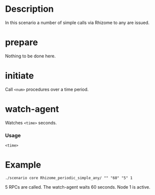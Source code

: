 # Description
In this scenario a number of simple calls via Rhizome to any are issued.

# prepare
Nothing to be done here.

# initiate
Call `<num>` procedures over a time period.

# watch-agent
Watches `<time>` seconds.

### Usage
```
<time>
```

# Example
```
./scenario core Rhizome_periodic_simple_any/ "" "60" "5" 1
```

5 RPCs are called. The watch-agent waits 60 seconds. Node 1 is active.
